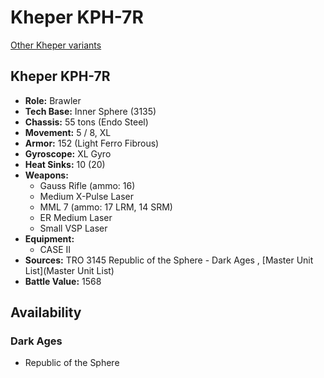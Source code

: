 # Kheper KPH-7R 

[Other Kheper variants](../kheper.md) 

## Kheper KPH-7R 

- **Role:** Brawler 
- **Tech Base:** Inner Sphere (3135) 
- **Chassis:** 55 tons (Endo Steel) 
- **Movement:** 5 / 8, XL 
- **Armor:** 152 (Light Ferro Fibrous) 
- **Gyroscope:** XL Gyro 
- **Heat Sinks:** 10 (20) 
- **Weapons:** 
  - Gauss Rifle (ammo: 16) 
  - Medium X-Pulse Laser 
  - MML 7 (ammo: 17 LRM, 14 SRM) 
  - ER Medium Laser 
  - Small VSP Laser 
- **Equipment:** 
  - CASE II 
- **Sources:** TRO 3145 Republic of the Sphere - Dark Ages , [Master Unit List](Master Unit List) 
- **Battle Value:** 1568 

## Availability 

### Dark Ages 

- Republic of the Sphere 


